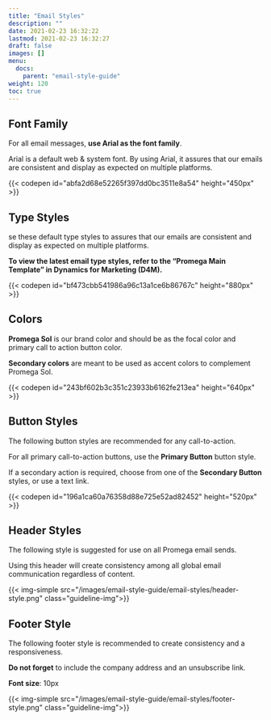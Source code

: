 ```yaml
---
title: "Email Styles"
description: ""
date: 2021-02-23 16:32:22
lastmod: 2021-02-23 16:32:27
draft: false
images: []
menu:
  docs:
    parent: "email-style-guide"
weight: 120
toc: true
---
```


## Font Family
For all email messages, **use Arial as the font family**.

Arial is a default web & system font. By using Arial, it assures that our emails are consistent and display as expected on multiple platforms.

{{< codepen id="abfa2d68e52265f397dd0bc3511e8a54" height="450px" >}}

## Type Styles
se these default type styles to assures that our emails are consistent and display as expected on multiple platforms.

**To view the latest email type styles, refer to the “Promega Main Template” in Dynamics for Marketing (D4M).**

{{< codepen id="bf473cbb541986a96c13a1ce6b86767c" height="880px" >}}

## Colors
**Promega Sol** is our brand color and should be as the focal color and primary call to action button color.

**Secondary colors** are meant to be used as accent colors to complement Promega Sol.

{{< codepen id="243bf602b3c351c23933b6162fe213ea" height="640px" >}}

## Button Styles

The following button styles are recommended for any call-to-action.

For all primary call-to-action buttons, use the **Primary Button** button style.

If a secondary action is required, choose from one of the **Secondary Button** styles, or use a text link.

{{< codepen id="196a1ca60a76358d88e725e52ad82452" height="520px" >}}

## Header Styles

The following style is suggested for use on all Promega email sends.

Using this header will create consistency among all global email communication regardless of content.

{{< img-simple src="/images/email-style-guide/email-styles/header-style.png" class="guideline-img">}}

## Footer Style
The following footer style is recommended to create consistency and a responsiveness.

**Do not forget** to include the company address and an unsubscribe link.

**Font size**: 10px

{{< img-simple src="/images/email-style-guide/email-styles/footer-style.png" class="guideline-img">}}
